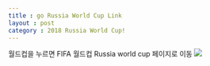 ```yaml
---
title : go Russia World Cup Link
layout : post
category : 2018 Russia World Cup!
---
```


월드컵을 누르면 FIFA 월드컵 Russia world cup 페이지로 이동
[![](http://static.ruvr.ru/2014/10/29/08/Russia-World-Cup-Logo.jpg)](http://www.fifa.com/worldcup/index.html)

